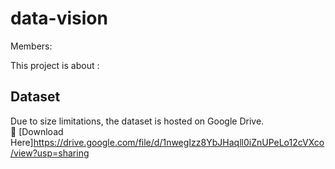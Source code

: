 # data-vision
Members:

This project is about :

## Dataset
Due to size limitations, the dataset is hosted on Google Drive.  
🔗 [Download Here]https://drive.google.com/file/d/1nwegIzz8YbJHaqll0iZnUPeLo12cVXco/view?usp=sharing

